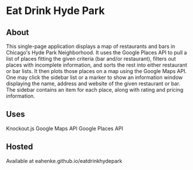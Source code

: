 # Eat Drink Hyde Park

## About
This single-page application displays a map of restaurants and bars in Chicago's Hyde Park Neighborhood.  It uses the Google Places API to pull a list of places fitting the given criteria (bar and/or restaurant), filters out places with incomplete information, and sorts the rest into either restaurant or bar lists.  It then plots those places on a map using the Google Maps API.  One may click the sidebar list or a marker to show an information window displaying the name, address and website of the given restaurant or bar.  The sidebar contains an item for each place, along with rating and pricing information.

## Uses
Knockout.js
Google Maps API
Google Places API


## Hosted
Available at eahenke.github.io/eatdrinkhydepark